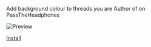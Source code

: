 Add background colour to threads you are Author of on PassTheHeadphones

![Preview](http://i.imgur.com/EAa1IMF.png)

[Install](https://github.com/SavageCore/pth-highlight-author-thread/raw/master/src/pth-highlight-author-thread.user.js)
